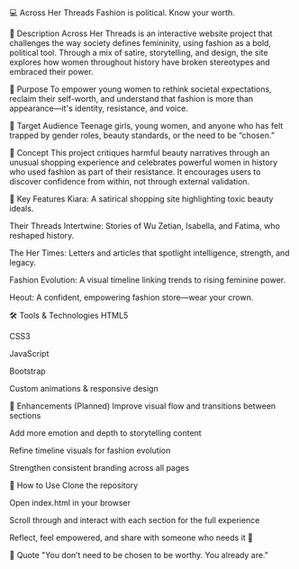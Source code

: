 💻 Across Her Threads
Fashion is political. Know your worth.

📝 Description
Across Her Threads is an interactive website project that challenges the way society defines femininity, using fashion as a bold, political tool. Through a mix of satire, storytelling, and design, the site explores how women throughout history have broken stereotypes and embraced their power.

🎯 Purpose
To empower young women to rethink societal expectations, reclaim their self-worth, and understand that fashion is more than appearance—it's identity, resistance, and voice.

🎯 Target Audience
Teenage girls, young women, and anyone who has felt trapped by gender roles, beauty standards, or the need to be “chosen.”

🧠 Concept
This project critiques harmful beauty narratives through an unusual shopping experience and celebrates powerful women in history who used fashion as part of their resistance. It encourages users to discover confidence from within, not through external validation.

🔑 Key Features
Kiara: A satirical shopping site highlighting toxic beauty ideals.

Their Threads Intertwine: Stories of Wu Zetian, Isabella, and Fatima, who reshaped history.

The Her Times: Letters and articles that spotlight intelligence, strength, and legacy.

Fashion Evolution: A visual timeline linking trends to rising feminine power.

Heout: A confident, empowering fashion store—wear your crown.

🛠️ Tools & Technologies
HTML5

CSS3

JavaScript

Bootstrap

Custom animations & responsive design

🚀 Enhancements (Planned)
Improve visual flow and transitions between sections

Add more emotion and depth to storytelling content

Refine timeline visuals for fashion evolution

Strengthen consistent branding across all pages

📌 How to Use
Clone the repository

Open index.html in your browser

Scroll through and interact with each section for the full experience

Reflect, feel empowered, and share with someone who needs it 💌

💬 Quote
"You don’t need to be chosen to be worthy. You already are."

